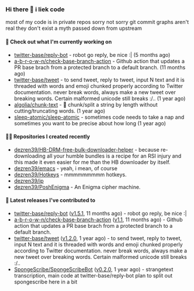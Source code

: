 ### Hi there 👋 i liek code
most of my code is in private repos sorry not sorry git commit graphs aren't real they don't exist a myth passed down from upstream

#### 👷 Check out what I'm currently working on

- [twitter-base/reply-bot](https://github.com/twitter-base/reply-bot) - robot go reply, be nice :| (5 months ago)
- [a-b-r-o-w-n/check-base-branch-action](https://github.com/a-b-r-o-w-n/check-base-branch-action) - Github action that updates a PR base brach from a protected branch to a default branch. (11 months ago)
- [twitter-base/tweet](https://github.com/twitter-base/tweet) - to send tweet, reply to tweet, input N text and it is threaded with words and emoji chunked properly according to Twitter documentation. never break words, always make a new tweet over breaking words. Certain malformed unicode still breaks :/.. (1 year ago)
- [algolia/chunk-text](https://github.com/algolia/chunk-text) - 🔪 chunk/split a string by length without cutting/truncating words. (1 year ago)
- [sleep-atomic/sleep-atomic](https://github.com/sleep-atomic/sleep-atomic) - sometimes code needs to take a nap and sometimes you want to be precise about how long  (1 year ago)

#### 👨‍💻 Repositories I created recently

- [dezren39/HB-DRM-free-bulk-downloader-helper](https://github.com/dezren39/HB-DRM-free-bulk-downloader-helper) - because re-downloading all your humble bundles is a recipe for an RSI injury and this made it even easier for me than the HB downloader by itself.
- [dezren39/emacs](https://github.com/dezren39/emacs) - yeah, i mean, of course
- [dezren39/Hotkeys](https://github.com/dezren39/Hotkeys) - mmmmmmmmm hotkeys.
- [dezren39/ip](https://github.com/dezren39/ip)
- [dezren39/PoshEnigma](https://github.com/dezren39/PoshEnigma) - An Enigma cipher machine.

#### 🚀 Latest releases I've contributed to

- [twitter-base/reply-bot](https://github.com/twitter-base/reply-bot) ([v1.5.1](https://github.com/twitter-base/reply-bot/releases/tag/v1.5.1), 11 months ago) - robot go reply, be nice :|
- [a-b-r-o-w-n/check-base-branch-action](https://github.com/a-b-r-o-w-n/check-base-branch-action) ([v1.1](https://github.com/a-b-r-o-w-n/check-base-branch-action/releases/tag/v1.1), 11 months ago) - Github action that updates a PR base brach from a protected branch to a default branch.
- [twitter-base/tweet](https://github.com/twitter-base/tweet) ([v1.2.0](https://github.com/twitter-base/tweet/releases/tag/v1.2.0), 1 year ago) - to send tweet, reply to tweet, input N text and it is threaded with words and emoji chunked properly according to Twitter documentation. never break words, always make a new tweet over breaking words. Certain malformed unicode still breaks :/..
- [SpongeScribe/SpongeScribeBot](https://github.com/SpongeScribe/SpongeScribeBot) ([v0.2.0](https://github.com/SpongeScribe/SpongeScribeBot/releases/tag/v0.2.0), 1 year ago) - strangetext transcription, main code at twitter-base/reply-bot plan to split out spongescribe here in a bit
